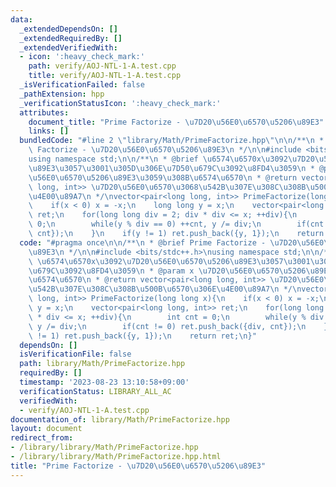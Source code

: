 ```yaml
---
data:
  _extendedDependsOn: []
  _extendedRequiredBy: []
  _extendedVerifiedWith:
  - icon: ':heavy_check_mark:'
    path: verify/AOJ-NTL-1-A.test.cpp
    title: verify/AOJ-NTL-1-A.test.cpp
  _isVerificationFailed: false
  _pathExtension: hpp
  _verificationStatusIcon: ':heavy_check_mark:'
  attributes:
    document_title: "Prime Factorize - \u7D20\u56E0\u6570\u5206\u89E3"
    links: []
  bundledCode: "#line 2 \"library/Math/PrimeFactorize.hpp\"\n\n/**\n * @brief Prime\
    \ Factorize - \u7D20\u56E0\u6570\u5206\u89E3\n */\n\n#include <bits/stdc++.h>\n\
    using namespace std;\n\n/**\n * @brief \u6574\u6570x\u3092\u7D20\u56E0\u6570\u5206\
    \u89E3\u3057\u3001\u305D\u306E\u7D50\u679C\u3092\u8FD4\u3059\n * @param x \u7D20\
    \u56E0\u6570\u5206\u89E3\u3059\u308B\u6574\u6570\n * @return vector<pair<long\
    \ long, int>> \u7D20\u56E0\u6570\u3068\u542B\u307E\u308C\u308B\u500B\u6570\u306E\
    \u4E00\u89A7\n */\nvector<pair<long long, int>> PrimeFactorize(long long x){\n\
    \    if(x < 0) x = -x;\n    long long y = x;\n    vector<pair<long long, int>>\
    \ ret;\n    for(long long div = 2; div * div <= x; ++div){\n        int cnt =\
    \ 0;\n        while(y % div == 0) ++cnt, y /= div;\n        if(cnt != 0) ret.push_back({div,\
    \ cnt});\n    }\n    if(y != 1) ret.push_back({y, 1});\n    return ret;\n}\n"
  code: "#pragma once\n\n/**\n * @brief Prime Factorize - \u7D20\u56E0\u6570\u5206\
    \u89E3\n */\n\n#include <bits/stdc++.h>\nusing namespace std;\n\n/**\n * @brief\
    \ \u6574\u6570x\u3092\u7D20\u56E0\u6570\u5206\u89E3\u3057\u3001\u305D\u306E\u7D50\
    \u679C\u3092\u8FD4\u3059\n * @param x \u7D20\u56E0\u6570\u5206\u89E3\u3059\u308B\
    \u6574\u6570\n * @return vector<pair<long long, int>> \u7D20\u56E0\u6570\u3068\
    \u542B\u307E\u308C\u308B\u500B\u6570\u306E\u4E00\u89A7\n */\nvector<pair<long\
    \ long, int>> PrimeFactorize(long long x){\n    if(x < 0) x = -x;\n    long long\
    \ y = x;\n    vector<pair<long long, int>> ret;\n    for(long long div = 2; div\
    \ * div <= x; ++div){\n        int cnt = 0;\n        while(y % div == 0) ++cnt,\
    \ y /= div;\n        if(cnt != 0) ret.push_back({div, cnt});\n    }\n    if(y\
    \ != 1) ret.push_back({y, 1});\n    return ret;\n}"
  dependsOn: []
  isVerificationFile: false
  path: library/Math/PrimeFactorize.hpp
  requiredBy: []
  timestamp: '2023-08-23 13:10:58+09:00'
  verificationStatus: LIBRARY_ALL_AC
  verifiedWith:
  - verify/AOJ-NTL-1-A.test.cpp
documentation_of: library/Math/PrimeFactorize.hpp
layout: document
redirect_from:
- /library/library/Math/PrimeFactorize.hpp
- /library/library/Math/PrimeFactorize.hpp.html
title: "Prime Factorize - \u7D20\u56E0\u6570\u5206\u89E3"
---
```

